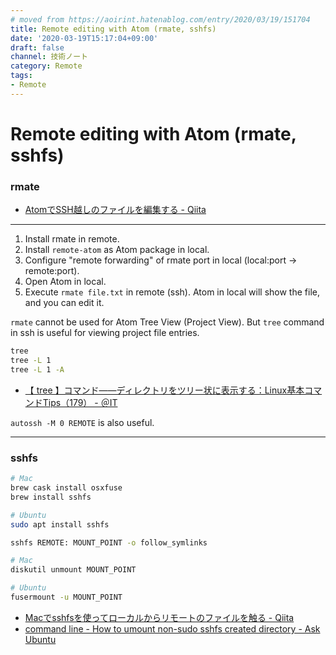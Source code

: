 ```yaml
---
# moved from https://aoirint.hatenablog.com/entry/2020/03/19/151704
title: Remote editing with Atom (rmate, sshfs)
date: '2020-03-19T15:17:04+09:00'
draft: false
channel: 技術ノート
category: Remote
tags:
- Remote
---
```

# Remote editing with Atom (rmate, sshfs)

### rmate

- [AtomでSSH越しのファイルを編集する - Qiita](https://qiita.com/informationsea/items/d2576b1ab678965d9a02)

---

1. Install rmate in remote.
2. Install `remote-atom` as Atom package in local.
3. Configure "remote forwarding" of rmate port in local (local:port -> remote:port).
4. Open Atom in local.
5. Execute `rmate file.txt` in remote (ssh). Atom in local will show the file, and you can edit it.

`rmate` cannot be used for Atom Tree View (Project View). But `tree` command in ssh is useful for viewing project file entries.

```sh
tree
tree -L 1
tree -L 1 -A
```

- [【 tree 】コマンド――ディレクトリをツリー状に表示する：Linux基本コマンドTips（179） - ＠IT](https://www.atmarkit.co.jp/ait/articles/1802/01/news025.html)

`autossh -M 0 REMOTE` is also useful.

---

### sshfs

```sh
# Mac
brew cask install osxfuse
brew install sshfs

# Ubuntu
sudo apt install sshfs
```

```sh
sshfs REMOTE: MOUNT_POINT -o follow_symlinks
```

```sh
# Mac
diskutil unmount MOUNT_POINT

# Ubuntu
fusermount -u MOUNT_POINT
```

- [Macでsshfsを使ってローカルからリモートのファイルを触る - Qiita](https://qiita.com/ysk24ok/items/bb148530a55a4e55d99b)
- [command line - How to umount non-sudo sshfs created directory - Ask Ubuntu](https://askubuntu.com/questions/1046816/how-to-umount-non-sudo-sshfs-created-directory)
